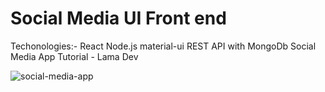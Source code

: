# Social Media UI Front end

Techonologies:-
React Node.js
material-ui
REST API with MongoDb 
Social Media App Tutorial - Lama Dev   

![social-media-app](https://github.com/NP558565/social-media-app/assets/76566329/1e4e9fbe-e1fb-4fb8-b320-93e7816c3b0f)
